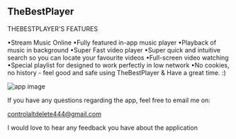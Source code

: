 ## TheBestPlayer

THEBESTPLAYER'S FEATURES

•Stream Music Online
•Fully featured in-app music player
•Playback of music in background
•Super Fast video player
•Super quick and intuitive search so you can locate your favourite videos
•Full-screen video watching
•Special playlist for designed to work perfectly in low network
•No cookies, no history - feel good and safe using TheBestPlayer & Have a great time. :)

<img src="sc2.png" alt="app image" class="inline"/>



If you have any questions regarding the app, feel free to email me on: 

controlaltdelete444@gmail.com 

I would love to hear any feedback you have about the application
